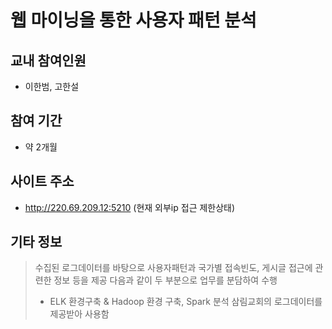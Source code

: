 # 웹 마이닝을 통한 사용자 패턴 분석
 
## 교내 참여인원
- 이한범, 고한설

## 참여 기간
- 약 2개월

## 사이트 주소
- http://220.69.209.12:5210 (현재 외부ip 접근 제한상태)

## 기타 정보    
> 수집된 로그데이터를 바탕으로 사용자패턴과 국가별 접속빈도, 게시글 접근에 관련한 정보 등을 제공
> 다음과 같이 두 부분으로 업무를 분담하여 수행
> - ELK 환경구축 & Hadoop 환경 구축, Spark 분석
> 삼림교회의 로그데이터를 제공받아 사용함

